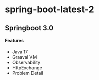 # spring-boot-latest-2
<h2>Springboot 3.0 </h2>

<h4>Features</h4>
  <ul>
  <li>Java 17</li>
  <li>Graaval VM</li>
   <li>Observability</li>
   <li>HttpExchange</li>
   <li>Problem Detail</li>
  </ul>
